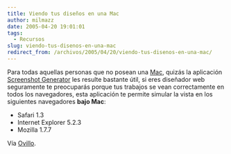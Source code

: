 ```yaml
---
title: Viendo tus diseños en una Mac
author: milmazz
date: 2005-04-20 19:01:01
tags:
  - Recursos
slug: viendo-tus-disenos-en-una-mac
redirect_from: /archivos/2005/04/20/viendo-tus-disenos-en-una-mac/
---
```


Para todas aquellas personas que no posean una [Mac](http://www.apple.com/),
quizás la aplicación [Screenshot Generator](http://www.fundisom.com/g5/) les
resulte bastante útil, si eres diseñador web seguramente te preocuparás porque
tus trabajos se vean correctamente en todos los navegadores, esta aplicación te
permite simular la vista en los siguientes navegadores **bajo Mac**:

* Safari 1.3
* Internet Explorer 5.2.3
* Mozilla 1.7.7

Vía [Ovillo](http://ovillo.org/).
